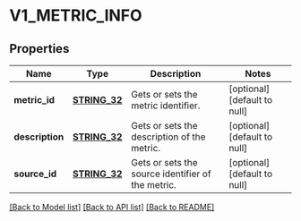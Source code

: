 # V1_METRIC_INFO

## Properties
Name | Type | Description | Notes
------------ | ------------- | ------------- | -------------
**metric_id** | [**STRING_32**](STRING_32.md) | Gets or sets the metric identifier. | [optional] [default to null]
**description** | [**STRING_32**](STRING_32.md) | Gets or sets the description of the metric. | [optional] [default to null]
**source_id** | [**STRING_32**](STRING_32.md) | Gets or sets the source identifier of the metric. | [optional] [default to null]

[[Back to Model list]](../README.md#documentation-for-models) [[Back to API list]](../README.md#documentation-for-api-endpoints) [[Back to README]](../README.md)


